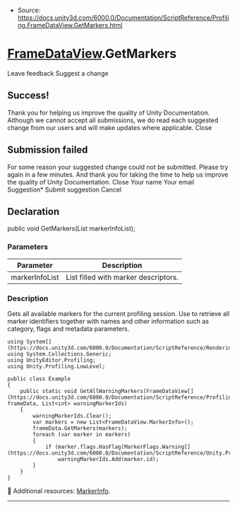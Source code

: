 * Source: https://docs.unity3d.com/6000.0/Documentation/ScriptReference/Profiling.FrameDataView.GetMarkers.html

#  [FrameDataView](https://docs.unity3d.com/6000.0/Documentation/ScriptReference/Profiling.FrameDataView.html).GetMarkers
Leave feedback
Suggest a change
## Success!
Thank you for helping us improve the quality of Unity Documentation. Although we cannot accept all submissions, we do read each suggested change from our users and will make updates where applicable.
Close
## Submission failed
For some reason your suggested change could not be submitted. Please <a>try again</a> in a few minutes. And thank you for taking the time to help us improve the quality of Unity Documentation.
Close
Your name Your email Suggestion* Submit suggestion
Cancel
## Declaration
public void GetMarkers(List<MarkerInfo> markerInfoList); 
### Parameters
Parameter | Description  
---|---  
markerInfoList | List filled with marker descriptors.  
### Description
Gets all available markers for the current profiling session.
Use to retrieve all marker identifiers together with names and other information such as category, flags and metadata parameters.
```
using System[](https://docs.unity3d.com/6000.0/Documentation/ScriptReference/Rendering.VirtualTexturing.System.html);
using System.Collections.Generic;
using UnityEditor.Profiling;
using Unity.Profiling.LowLevel;  
  
public class Example
{
    public static void GetAllWarningMarkers(FrameDataView[](https://docs.unity3d.com/6000.0/Documentation/ScriptReference/Profiling.FrameDataView.html) frameData, List<int> warningMarkerIds)
    {
        warningMarkerIds.Clear();
        var markers = new List<FrameDataView.MarkerInfo>();
        frameData.GetMarkers(markers);
        foreach (var marker in markers)
        {
            if (marker.flags.HasFlag(MarkerFlags.Warning[](https://docs.unity3d.com/6000.0/Documentation/ScriptReference/Unity.Profiling.LowLevel.MarkerFlags.Warning.html)))
                warningMarkerIds.Add(marker.id);
        }
    }
}

```

Additional resources: [MarkerInfo](https://docs.unity3d.com/6000.0/Documentation/ScriptReference/Profiling.FrameDataView.MarkerInfo.html).
* * *
